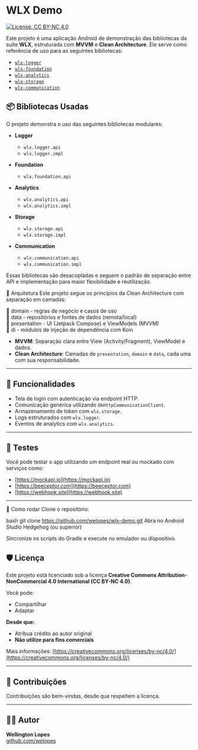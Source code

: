 # WLX Demo

[![License: CC BY-NC 4.0](https://img.shields.io/badge/License-CC%20BY--NC%204.0-lightgrey.svg)](https://creativecommons.org/licenses/by-nc/4.0/)

Este projeto é uma aplicação Android de demonstração das bibliotecas da suíte **WLX**, estruturada com **MVVM** e **Clean Architecture**. Ele serve como referência de uso para as seguintes bibliotecas:

- [`wlx-logger`](https://github.com/welopes/wlx-logger)
- [`wlx-foundation`](https://github.com/welopes/wlx-foundation)
- [`wlx-analytics`](https://github.com/welopes/wlx-analytics)
- [`wlx-storage`](https://github.com/welopes/wlx-storage)
- [`wlx-communication`](https://github.com/welopes/wlx-communication)

## 📦 Bibliotecas Usadas

O projeto demonstra o uso das seguintes bibliotecas modulares:

- **Logger**
    - `wlx.logger.api`
    - `wlx.logger.impl`

- **Foundation**
    - `wlx.foundation.api`

- **Analytics**
    - `wlx.analytics.api`
    - `wlx.analytics.impl`

- **Storage**
    - `wlx.storage.api`
    - `wlx.storage.impl`

- **Communication**
    - `wlx.communication.api`
    - `wlx.communication.impl`

Essas bibliotecas são desacopladas e seguem o padrão de separação entre API e implementação para maior flexibilidade e reutilização.

🧱 Arquitetura
Este projeto segue os princípios da Clean Architecture com separação em camadas:

📁 domain       - regras de negócio e casos de uso  
📁 data         - repositórios e fontes de dados (remota/local)  
📁 presentation - UI (Jetpack Compose) e ViewModels (MVVM)  
📁 di           - módulos de injeção de dependência com Koin  

- **MVVM**: Separação clara entre View (Activity/Fragment), ViewModel e dados.
- **Clean Architecture**: Camadas de `presentation`, `domain` e `data`, cada uma com sua responsabilidade.

---

## 🚀 Funcionalidades

- Tela de login com autenticação via endpoint HTTP.
- Comunicação genérica utilizando `OkHttpCommunicationClient`.
- Armazenamento de token com `wlx.storage`.
- Logs estruturados com `wlx.logger`.
- Eventos de analytics com `wlx.analytics`.

---

## 🧪 Testes

Você pode testar o app utilizando um endpoint real ou mockado com serviços como:

- [https://mockapi.io](https://mockapi.io)
- [https://beeceptor.com](https://beeceptor.com)
- [https://webhook.site](https://webhook.site)

---

🚀 Como rodar
Clone o repositório:

bash
git clone https://github.com/welopes/wlx-demo.git
Abra no Android Studio Hedgehog (ou superior)

Sincronize os scripts do Gradle e execute no emulador ou dispositivo.

## 🛡️ Licença

Este projeto está licenciado sob a licença **Creative Commons Attribution-NonCommercial 4.0 International (CC BY-NC 4.0)**.

Você pode:

- Compartilhar
- Adaptar

**Desde que:**

- Atribua crédito ao autor original
- **Não utilize para fins comerciais**

Mais informações: [https://creativecommons.org/licenses/by-nc/4.0/](https://creativecommons.org/licenses/by-nc/4.0/)

---

## 🤝 Contribuições

Contribuições são bem-vindas, desde que respeitem a licença.

---

## 👨‍💻 Autor

**Wellington Lopes**  
[github.com/welopes](https://github.com/welopes)